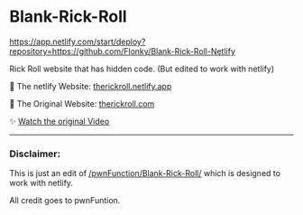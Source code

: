 # Blank-Rick-Roll

https://app.netlify.com/start/deploy?repository=https://github.com/Flonky/Blank-Rick-Roll-Netlify

Rick Roll website that has hidden code. (But edited to work with netlify)

🔗 The netlify Website: [therickroll.netlify.app](https://therickroll.netlify.app)

🔗 The Original Website: [therickroll.com](https://therickroll.com)

✨ [Watch the original Video](https://www.youtube.com/watch?v=msdymgkhePo)

---

### Disclaimer:

This is just an edit of [/pwnFunction/Blank-Rick-Roll/](https://github.com/PwnFunction/Blank-Rick-Roll/) which is designed to work with netlify. 

All credit goes to pwnFuntion.
